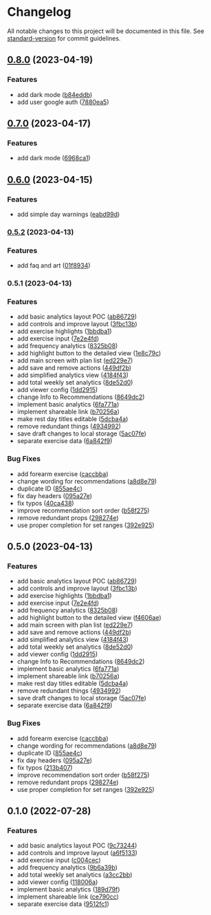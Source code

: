 # Changelog

All notable changes to this project will be documented in this file. See [standard-version](https://github.com/conventional-changelog/standard-version) for commit guidelines.

## [0.8.0](https://github.com/treble-snake/workout-plan-analyzer/compare/v0.6.0...v0.8.0) (2023-04-19)


### Features

* add dark mode ([b84eddb](https://github.com/treble-snake/workout-plan-analyzer/commit/b84eddb2882d9498c9a813d71ccccd6655edd7a8))
* add user google auth ([7880ea5](https://github.com/treble-snake/workout-plan-analyzer/commit/7880ea566f22837861ebde237f009b4f79aa0f66))

## [0.7.0](https://github.com/treble-snake/workout-plan-analyzer/compare/v0.6.0...v0.7.0) (2023-04-17)


### Features

* add dark mode ([6968ca1](https://github.com/treble-snake/workout-plan-analyzer/commit/6968ca17574283daad82cf11a93ba5e2e8a206c5))

## [0.6.0](https://github.com/treble-snake/workout-plan-analyzer/compare/v0.5.2...v0.6.0) (2023-04-15)


### Features

* add simple day warnings ([eabd99d](https://github.com/treble-snake/workout-plan-analyzer/commit/eabd99d6ce9b2c78256d1613047cbb7f98631de8))

### [0.5.2](https://github.com/treble-snake/workout-plan-analyzer/compare/v0.5.1...v0.5.2) (2023-04-13)


### Features

* add faq and art ([01f8934](https://github.com/treble-snake/workout-plan-analyzer/commit/01f893402afbce174511f5a0c8fa9224403ad857))

### 0.5.1 (2023-04-13)


### Features

* add basic analytics layout POC ([ab86729](https://github.com/treble-snake/workout-plan-analyzer/commit/ab86729174ffee59bcb2ad6ca58cd2b0c3a08b4b))
* add controls and improve layout ([3fbc13b](https://github.com/treble-snake/workout-plan-analyzer/commit/3fbc13ba0b8ebbac5721f10eea4fb96cca828f78))
* add exercise highlights ([1bbdba1](https://github.com/treble-snake/workout-plan-analyzer/commit/1bbdba1ca3f7e56bc1a86c9d775d0cc30f2dbc4d))
* add exercise input ([7e2e4fd](https://github.com/treble-snake/workout-plan-analyzer/commit/7e2e4fdbb11315dde2cfc27b42ef67fb96139485))
* add frequency analytics ([8325b08](https://github.com/treble-snake/workout-plan-analyzer/commit/8325b08c432727e5beb38d4fb60549c2da164a39))
* add highlight button to the detailed view ([1e8c79c](https://github.com/treble-snake/workout-plan-analyzer/commit/1e8c79c27b54409697b9f460bf7fa1935cb6262c))
* add main screen with plan list ([ed229e7](https://github.com/treble-snake/workout-plan-analyzer/commit/ed229e7d1408012d0465b96e331010078927d8a7))
* add save and remove actions ([449df2b](https://github.com/treble-snake/workout-plan-analyzer/commit/449df2b0c246e716b03b754bc436103ef729f9d0))
* add simplified analytics view ([4184f43](https://github.com/treble-snake/workout-plan-analyzer/commit/4184f438d276e88854d95b2627b547c69466715d))
* add total weekly set analytics ([8de52d0](https://github.com/treble-snake/workout-plan-analyzer/commit/8de52d0a52924eb99433db20d25f52cb3f50d36d))
* add viewer config ([1dd2915](https://github.com/treble-snake/workout-plan-analyzer/commit/1dd29152a9bddcd654393aaa2a375b91666581c6))
* change Info to Recommendations ([8649dc2](https://github.com/treble-snake/workout-plan-analyzer/commit/8649dc26b3d27887a50ae43da78f6c0f7164bc7c))
* implement basic analytics ([6fa771a](https://github.com/treble-snake/workout-plan-analyzer/commit/6fa771abdf08500feedf4747dcd2109872852a6a))
* implement shareable link ([b70256a](https://github.com/treble-snake/workout-plan-analyzer/commit/b70256ad506af0da5c2d53654de85e71aab9dea6))
* make rest day titles editable ([5dcba4a](https://github.com/treble-snake/workout-plan-analyzer/commit/5dcba4a9c039369c7bb7c345398d17a77086e6c2))
* remove redundant things ([4934992](https://github.com/treble-snake/workout-plan-analyzer/commit/4934992ce32e932f7209db64266c401d70317202))
* save draft changes to local storage ([5ac07fe](https://github.com/treble-snake/workout-plan-analyzer/commit/5ac07fe0d5c832757eb56ce51da13bbcc3eb818c))
* separate exercise data ([6a842f9](https://github.com/treble-snake/workout-plan-analyzer/commit/6a842f9e52a70bf391aedf8c7bd3ff7839a8de20))


### Bug Fixes

* add forearm exercise ([caccbba](https://github.com/treble-snake/workout-plan-analyzer/commit/caccbbada4fc2f67e8f28d3829a1bbee8f027844))
* change wording for recommendations ([a8d8e79](https://github.com/treble-snake/workout-plan-analyzer/commit/a8d8e79055cde9070bf3412b0fe687e747fc3d7c))
* duplicate ID ([855ae4c](https://github.com/treble-snake/workout-plan-analyzer/commit/855ae4cef293e6d8a6708f4b64fe5d630137ecba))
* fix day headers ([095a27e](https://github.com/treble-snake/workout-plan-analyzer/commit/095a27e523feadf19e6eed4133a1ba0fca89f2ef))
* fix typos ([40ca438](https://github.com/treble-snake/workout-plan-analyzer/commit/40ca43843290434b846db639d42d2ffbf1db1ecc))
* improve recommendation sort order ([b58f275](https://github.com/treble-snake/workout-plan-analyzer/commit/b58f2750bc20a72e1427921902f3f96b84682e4c))
* remove redundant props ([298274e](https://github.com/treble-snake/workout-plan-analyzer/commit/298274e4e0cab981792a885cc311cffd087293b1))
* use proper completion for set ranges ([392e925](https://github.com/treble-snake/workout-plan-analyzer/commit/392e9255c5003ffe5187b31dc4a299bcfa540ad0))

## 0.5.0 (2023-04-13)


### Features

* add basic analytics layout POC ([ab86729](https://github.com/treble-snake/workout-plan-analyzer/commit/ab86729174ffee59bcb2ad6ca58cd2b0c3a08b4b))
* add controls and improve layout ([3fbc13b](https://github.com/treble-snake/workout-plan-analyzer/commit/3fbc13ba0b8ebbac5721f10eea4fb96cca828f78))
* add exercise highlights ([1bbdba1](https://github.com/treble-snake/workout-plan-analyzer/commit/1bbdba1ca3f7e56bc1a86c9d775d0cc30f2dbc4d))
* add exercise input ([7e2e4fd](https://github.com/treble-snake/workout-plan-analyzer/commit/7e2e4fdbb11315dde2cfc27b42ef67fb96139485))
* add frequency analytics ([8325b08](https://github.com/treble-snake/workout-plan-analyzer/commit/8325b08c432727e5beb38d4fb60549c2da164a39))
* add highlight button to the detailed view ([f4606ae](https://github.com/treble-snake/workout-plan-analyzer/commit/f4606aed04ad01a0e29a75773239b13c1a178170))
* add main screen with plan list ([ed229e7](https://github.com/treble-snake/workout-plan-analyzer/commit/ed229e7d1408012d0465b96e331010078927d8a7))
* add save and remove actions ([449df2b](https://github.com/treble-snake/workout-plan-analyzer/commit/449df2b0c246e716b03b754bc436103ef729f9d0))
* add simplified analytics view ([4184f43](https://github.com/treble-snake/workout-plan-analyzer/commit/4184f438d276e88854d95b2627b547c69466715d))
* add total weekly set analytics ([8de52d0](https://github.com/treble-snake/workout-plan-analyzer/commit/8de52d0a52924eb99433db20d25f52cb3f50d36d))
* add viewer config ([1dd2915](https://github.com/treble-snake/workout-plan-analyzer/commit/1dd29152a9bddcd654393aaa2a375b91666581c6))
* change Info to Recommendations ([8649dc2](https://github.com/treble-snake/workout-plan-analyzer/commit/8649dc26b3d27887a50ae43da78f6c0f7164bc7c))
* implement basic analytics ([6fa771a](https://github.com/treble-snake/workout-plan-analyzer/commit/6fa771abdf08500feedf4747dcd2109872852a6a))
* implement shareable link ([b70256a](https://github.com/treble-snake/workout-plan-analyzer/commit/b70256ad506af0da5c2d53654de85e71aab9dea6))
* make rest day titles editable ([5dcba4a](https://github.com/treble-snake/workout-plan-analyzer/commit/5dcba4a9c039369c7bb7c345398d17a77086e6c2))
* remove redundant things ([4934992](https://github.com/treble-snake/workout-plan-analyzer/commit/4934992ce32e932f7209db64266c401d70317202))
* save draft changes to local storage ([5ac07fe](https://github.com/treble-snake/workout-plan-analyzer/commit/5ac07fe0d5c832757eb56ce51da13bbcc3eb818c))
* separate exercise data ([6a842f9](https://github.com/treble-snake/workout-plan-analyzer/commit/6a842f9e52a70bf391aedf8c7bd3ff7839a8de20))


### Bug Fixes

* add forearm exercise ([caccbba](https://github.com/treble-snake/workout-plan-analyzer/commit/caccbbada4fc2f67e8f28d3829a1bbee8f027844))
* change wording for recommendations ([a8d8e79](https://github.com/treble-snake/workout-plan-analyzer/commit/a8d8e79055cde9070bf3412b0fe687e747fc3d7c))
* duplicate ID ([855ae4c](https://github.com/treble-snake/workout-plan-analyzer/commit/855ae4cef293e6d8a6708f4b64fe5d630137ecba))
* fix day headers ([095a27e](https://github.com/treble-snake/workout-plan-analyzer/commit/095a27e523feadf19e6eed4133a1ba0fca89f2ef))
* fix typos ([213b407](https://github.com/treble-snake/workout-plan-analyzer/commit/213b40790ed7059cbf34cdbaa5626a4d107fad41))
* improve recommendation sort order ([b58f275](https://github.com/treble-snake/workout-plan-analyzer/commit/b58f2750bc20a72e1427921902f3f96b84682e4c))
* remove redundant props ([298274e](https://github.com/treble-snake/workout-plan-analyzer/commit/298274e4e0cab981792a885cc311cffd087293b1))
* use proper completion for set ranges ([392e925](https://github.com/treble-snake/workout-plan-analyzer/commit/392e9255c5003ffe5187b31dc4a299bcfa540ad0))

## 0.1.0 (2022-07-28)


### Features

* add basic analytics layout POC ([9c73244](https://github.com/treble-snake/workout-plan-analyzer/commit/9c7324441dfe8d25210e728b8da300a065aa1be5))
* add controls and improve layout ([a6f5133](https://github.com/treble-snake/workout-plan-analyzer/commit/a6f5133f0622678d85c9a1630eb1788242fcab6a))
* add exercise input ([c004cec](https://github.com/treble-snake/workout-plan-analyzer/commit/c004cec9963dfea93857432264724ae2d46861bf))
* add frequency analytics ([9b6a39b](https://github.com/treble-snake/workout-plan-analyzer/commit/9b6a39b6ad8354cb60210434605614d519f5a792))
* add total weekly set analytics ([a3cc2bb](https://github.com/treble-snake/workout-plan-analyzer/commit/a3cc2bba15e51a5b9b917c3664265161e8082477))
* add viewer config ([118006a](https://github.com/treble-snake/workout-plan-analyzer/commit/118006aa3ba09891b72079159b7546c3d9a2b4d4))
* implement basic analytics ([189d79f](https://github.com/treble-snake/workout-plan-analyzer/commit/189d79fe28ed7ca072a1ca4bec4f06a37ad332a5))
* implement shareable link ([ce790cc](https://github.com/treble-snake/workout-plan-analyzer/commit/ce790cc6c1e9cb8e10d65c0cf2139f8bad235c66))
* separate exercise data ([9512fc1](https://github.com/treble-snake/workout-plan-analyzer/commit/9512fc1127d031905a6ede973290e48fc4798f7d))
